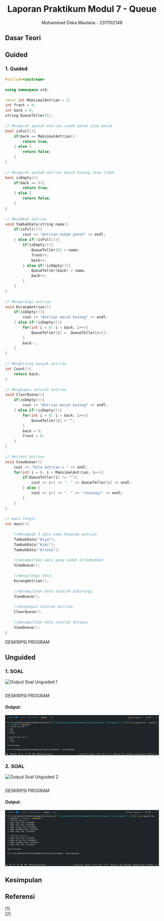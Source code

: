 # <h1 align="center">Laporan Praktikum Modul 7 - Queue</h1>
<p align="center">Muhammad Deka Maulana - 2311102148</p>

## Dasar Teori


## Guided 

### 1. Guided

```C++
#include<iostream>

using namespace std;

const int MaksimalAntrian = 5;
int front = 0;
int back = 0;
string QueueTeller[5];

// Mengecek apakah antrian sudah penuh atau belum
bool isFull(){
    if(back == MaksimalAntrian){
        return true;
    } else {
        return false;
    }
}

// Mengecek apakah antrian masih kosong atau tidak
bool isEmpty(){
    if(back == 0){
        return true;
    } else {
        return false;
    }
}

// Menambah antrian
void TambahData(string nama){
    if(isFull()){
        cout << "Antrian sudah penuh" << endl;
    } else if(!isFull()){
        if(isEmpty()){
            QueueTeller[0] = nama;
            front++;
            back++;
        } else if(!isEmpty()){
            QueueTeller[back] = nama;
            back++;
        }
    }
}

// Mengurangi antrian
void KurangAntrian(){
    if(isEmpty()){
        cout << "Antrian masih kosong" << endl;
    } else if(!isEmpty()){
        for(int i = 0; i < back; i++){
            QueueTeller[i] =  QueueTeller[i+1];
        }
        back--;
    }
}

// Menghitung banyak antrian
int Count(){
    return back;
}

// Menghapus seluruh antrian
void ClearQueue(){
    if(isEmpty()){
        cout << "Antrian masih kosong" << endl;
    } else if(!isEmpty()){
        for(int i = 0; i < back; i++){
            QueueTeller[i] = "";
        }
        back = 0;
        front = 0;
    }
}

// Melihat Antrian
void ViewQueue(){
    cout << "Data antrian = " << endl;
    for(int i = 0; i < MaksimalAntrian; i++){
        if(QueueTeller[i] != ""){
            cout << i+1 << ". " << QueueTeller[i] << endl;
        } else {
            cout << i+1 << ". " << "(kosong)" << endl;
        }
    }
}

// main fungsi
int main(){
    
    //Menambah 3 data nama kedalam antrian
    TambahData("Alya");
    TambahData("Kiki");
    TambahData("Artika");

    //menampilkan data yang sudah ditambahkan
    ViewQueue();

    //mengurangi data
    KurangAntrian();

    //menampilkan data setelah dikurangi
    ViewQueue();

    //menghapus seluruh antrian
    ClearQueue();

    //menampilkan data setelah dihapus
    ViewQueue();
}
```

DESKRIPSI PROGRAM

## Unguided 

### 1. SOAL

![Output Soal Unguided 1](soal_unguided1_deka.jpg)
```C++

```

DESKRIPSI PROGRAM

#### Output:

![Screenshot Output Unguided 1](output_unguided1_deka.png)

### 2. SOAL

![Output Soal Unguided 2](soal_unguided2_deka.jpg)

```C++

```

DESKRIPSI PROGRAM

#### Output:

![Screenshot Output Unguided 2](output_unguided2_deka.png)

## Kesimpulan



## Referensi
[1] 
<br>[2] 